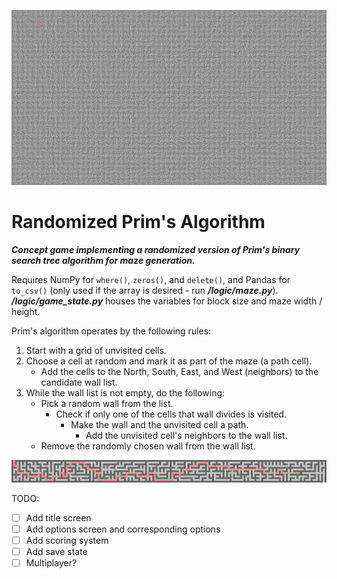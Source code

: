 ![alt text](https://github.com/zbras/Randomized-Prim-s-Algorithm/blob/main/assets/prims.png?raw=true)

# Randomized Prim's Algorithm

***Concept game implementing a randomized version of Prim's binary search tree algorithm for maze generation.***

Requires NumPy for `where()`, `zeros()`, and `delete()`, and Pandas for `to_csv()` (only used if the array is desired - run ***/logic/maze.py***).
***/logic/game_state.py*** houses the variables for block size and maze width / height.


Prim's algorithm operates by the following rules:

1. Start with a grid of unvisited cells.
2. Choose a cell at random and mark it as part of the maze (a path cell).
   - Add the cells to the North, South, East, and West (neighbors) to the candidate wall list.
3. While the wall list is not empty, do the following:
   - Pick a random wall from the list.
     - Check if only one of the cells that wall divides is visited.
       - Make the wall and the unvisited cell a path.
         - Add the unvisited cell's neighbors to the wall list.
   - Remove the randomly chosen wall from the wall list.


![alt text](https://github.com/zbras/Randomized-Prim-s-Algorithm/blob/main/assets/prims_2.png?raw=true)

TODO:
- [ ] Add title screen
- [ ] Add options screen and corresponding options
- [ ] Add scoring system
- [ ] Add save state
- [ ] Multiplayer?

